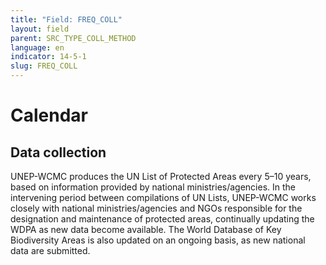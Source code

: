 ```yaml
---
title: "Field: FREQ_COLL"
layout: field
parent: SRC_TYPE_COLL_METHOD
language: en
indicator: 14-5-1
slug: FREQ_COLL
---
```

# Calendar

## Data collection

UNEP-WCMC produces the UN List of Protected Areas every 5–10 years, based on information provided by national ministries/agencies. In the intervening period between compilations of UN Lists, UNEP-WCMC works closely with national ministries/agencies and NGOs responsible for the designation and maintenance of protected areas, continually updating the WDPA as new data become available. The World Database of Key Biodiversity Areas is also updated on an ongoing basis, as new national data are submitted.